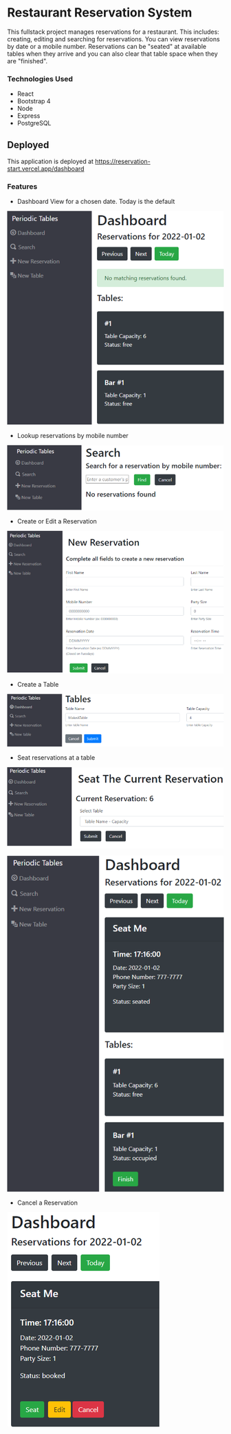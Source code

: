 # Restaurant Reservation System

This fullstack project manages reservations for a restaurant. This includes: creating, editing and searching for reservations. You can view reservations by date or a mobile number. Reservations can be "seated" at available tables when they arrive and you can also clear that table space when they are "finished".

### Technologies Used

- React
- Bootstrap 4
- Node
- Express
- PostgreSQL

## Deployed

This application is deployed at https://reservation-start.vercel.app/dashboard

### Features

- Dashboard View for a chosen date. Today is the default

![Dashboard](/images/dashboardview.PNG)

- Lookup reservations by mobile number

![SearchView](/images/searchview.PNG)

- Create or Edit a Reservation

![ReservationFormView](/images/reservationform.PNG)

- Create a Table

![TableFormView](/images/tableform.PNG)

- Seat reservations at a table

![SeatView](/images/seatview.PNG)

![SeatedTable](/images/seattable.PNG)

- Cancel a Reservation

![CancelRes](/images/cancel.PNG)
